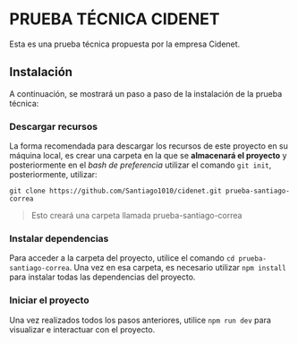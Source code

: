 # PRUEBA TÉCNICA CIDENET
Esta es una prueba técnica propuesta por la empresa Cidenet.

## Instalación
A continuación, se mostrará un paso a paso de la instalación de la prueba técnica:

### Descargar recursos
La forma recomendada para descargar los recursos de este proyecto en su máquina local, es crear una carpeta en la que se **almacenará el proyecto** y posteriormente en el *bash de preferencia* utilizar el comando `git init`,  posteriormente, utilizar:

`git clone https://github.com/Santiago1010/cidenet.git prueba-santiago-correa`

>Esto creará una carpeta llamada prueba-santiago-correa

### Instalar dependencias
Para acceder a la carpeta del proyecto, utilice el comando `cd prueba-santiago-correa`. Una vez en esa carpeta, es necesario utilizar `npm install` para instalar todas las dependencias del proyecto.

### Iniciar el proyecto
Una vez realizados todos los pasos anteriores, utilice `npm run dev` para visualizar e interactuar con el proyecto.